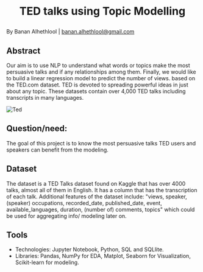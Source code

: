 # <p align="center"> TED talks using Topic Modelling </p>
By Banan Alhethlool | banan.alhethlool@gmail.com

## Abstract

Our aim is to use NLP to understand what words or topics make the most persuasive talks and if any relationships among them. Finally, we would like to build a linear regression model to predict the number of views. based on the TED.com dataset. TED is devoted to spreading powerful ideas in just about any topic. These datasets contain over 4,000 TED talks including transcripts in many languages.

![Ted](https://upload.wikimedia.org/wikipedia/commons/thumb/a/aa/TED_three_letter_logo.svg/2560px-TED_three_letter_logo.svg.png)


## Question/need:
The goal of this project is to know the most persuasive talks TED users and speakers can benefit from the modeling.

## Dataset

The dataset is a TED Talks dataset found on Kaggle that has over 4000 talks, almost all of them in English. It has a column that has the transcription of each talk. Additional features of the dataset include: "views, speaker, (speaker) occupations, recorded_date, published_date, event, available_languages, duration, (number of) comments, topics" which could be used for aggregating info/ modeling later on.

## Tools

- Technologies: Jupyter Notebook, Python, SQL and SQLlite.
- Libraries: Pandas, NumPy for EDA, Matplot, Seaborn for Visualization, Scikit-learn for modeling.
